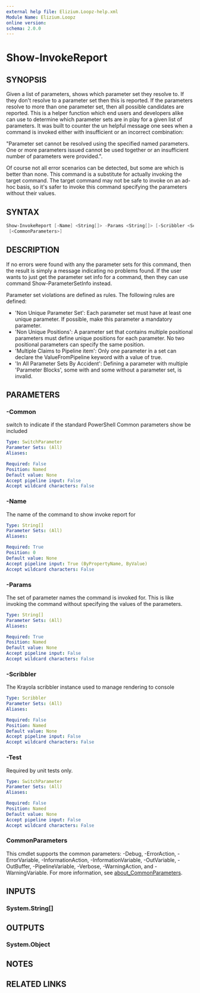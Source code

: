 ```yaml
---
external help file: Elizium.Loopz-help.xml
Module Name: Elizium.Loopz
online version:
schema: 2.0.0
---
```


# Show-InvokeReport

## SYNOPSIS

Given a list of parameters, shows which parameter set they resolve to. If they
don't resolve to a parameter set then this is reported. If the parameters
resolve to more than one parameter set, then all possible candidates are reported.
This is a helper function which end users and developers alike can use to determine
which parameter sets are in play for a given list of parameters. It was built to
counter the un helpful message one sees when a command is invoked either with
insufficient or an incorrect combination:

"Parameter set cannot be resolved using the specified named parameters. One or
more parameters issued cannot be used together or an insufficient number of
parameters were provided.".

Of course not all error scenarios can be detected, but some are which is better
than none. This command is a substitute for actually invoking the target command.
The target command may not be safe to invoke on an ad-hoc basis, so it's safer
to invoke this command specifying the parameters without their values.

## SYNTAX

```powershell
Show-InvokeReport [-Name] <String[]> -Params <String[]> [-Scribbler <Scribbler>] [-Common] [-Test]
 [<CommonParameters>]
```

## DESCRIPTION

If no errors were found with any the parameter sets for this command, then
  the result is simply a message indicating no problems found. If the user wants
  to just get the parameter set info for a command, then they can use command
  Show-ParameterSetInfo instead.

Parameter set violations are defined as rules. The following rules are defined:

- 'Non Unique Parameter Set': Each parameter set must have at least one unique
parameter. If possible, make this parameter a mandatory parameter.
- 'Non Unique Positions': A parameter set that contains multiple positional
parameters must define unique positions for each parameter. No two positional
parameters can specify the same position.
- 'Multiple Claims to Pipeline item': Only one parameter in a set can declare the
ValueFromPipeline keyword with a value of true.
- 'In All Parameter Sets By Accident': Defining a parameter with multiple
'Parameter Blocks', some with and some without a parameter set, is invalid.

## PARAMETERS

### -Common

switch to indicate if the standard PowerShell Common parameters show be included

```yaml
Type: SwitchParameter
Parameter Sets: (All)
Aliases:

Required: False
Position: Named
Default value: None
Accept pipeline input: False
Accept wildcard characters: False
```

### -Name

The name of the command to show invoke report for

```yaml
Type: String[]
Parameter Sets: (All)
Aliases:

Required: True
Position: 0
Default value: None
Accept pipeline input: True (ByPropertyName, ByValue)
Accept wildcard characters: False
```

### -Params

The set of parameter names the command is invoked for. This is like invoking the
command without specifying the values of the parameters.

```yaml
Type: String[]
Parameter Sets: (All)
Aliases:

Required: True
Position: Named
Default value: None
Accept pipeline input: False
Accept wildcard characters: False
```

### -Scribbler

The Krayola scribbler instance used to manage rendering to console

```yaml
Type: Scribbler
Parameter Sets: (All)
Aliases:

Required: False
Position: Named
Default value: None
Accept pipeline input: False
Accept wildcard characters: False
```

### -Test

Required by unit tests only.

```yaml
Type: SwitchParameter
Parameter Sets: (All)
Aliases:

Required: False
Position: Named
Default value: None
Accept pipeline input: False
Accept wildcard characters: False
```

### CommonParameters

This cmdlet supports the common parameters: -Debug, -ErrorAction, -ErrorVariable, -InformationAction, -InformationVariable, -OutVariable, -OutBuffer, -PipelineVariable, -Verbose, -WarningAction, and -WarningVariable. For more information, see [about_CommonParameters](http://go.microsoft.com/fwlink/?LinkID=113216).

## INPUTS

### System.String[]

## OUTPUTS

### System.Object

## NOTES

## RELATED LINKS
